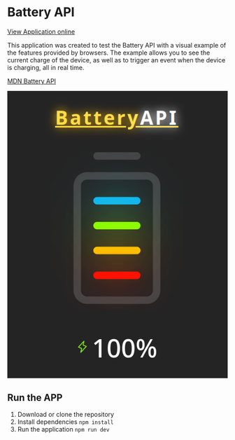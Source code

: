 # Battery API

[View Application online](https://battery-test.netlify.app/)

This application was created to test the Battery API with a visual example of the features provided by browsers. The example allows you to see the current charge of the device, as well as to trigger an event when the device is charging, all in real time.

[MDN Battery API](https://developer.mozilla.org/en-US/docs/Web/API/Battery_Status_API)

![Web application](./battery-app.png)

## Run the APP

1. Download or clone the repository
2. Install dependencies `npm install`
3. Run the application `npm run dev`
